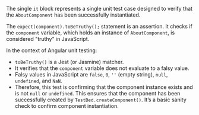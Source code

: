 The single `it` block represents a single unit test case designed to verify that the `AboutComponent` has been successfully instantiated. 

The `expect(component).toBeTruthy();` statement is an assertion. It checks if the `component` variable, which holds an instance of `AboutComponent`, is considered "truthy" in JavaScript.

In the context of Angular unit testing:
*   `toBeTruthy()` is a Jest (or Jasmine) matcher. 
*   It verifies that the `component` variable does not evaluate to a falsy value. 
*   Falsy values in JavaScript are `false`, `0`, `''` (empty string), `null`, `undefined`, and `NaN`.
*   Therefore, this test is confirming that the component instance exists and is not `null` or `undefined`. This ensures that the component has been successfully created by `TestBed.createComponent()`. It’s a basic sanity check to confirm component instantiation.